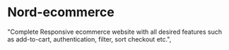 # Nord-ecommerce

"Complete Responsive ecommerce website with all desired features such as add-to-cart, authentication, filter, sort checkout etc.",
